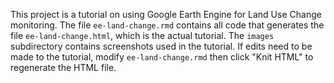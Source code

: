 This project is a tutorial on using Google Earth Engine for Land Use Change monitoring. The file `ee-land-change.rmd` contains all code that generates the file `ee-land-change.html`, which is the actual tutorial. The `images` subdirectory contains screenshots used in the tutorial. If edits need to be made to the tutorial, modify `ee-land-change.rmd` then click "Knit HTML" to regenerate the HTML file.